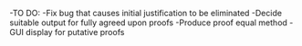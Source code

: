 -TO DO:
-Fix bug that causes initial justification to be eliminated
-Decide suitable output for fully agreed upon proofs
-Produce proof equal method
-GUI display for putative proofs